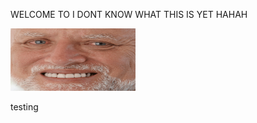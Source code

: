 WELCOME TO I DONT KNOW WHAT THIS IS YET HAHAH   

<img src="a1917914678_10.jpg" alt="Alt text" title="Title" width="200" height="100" />

testing